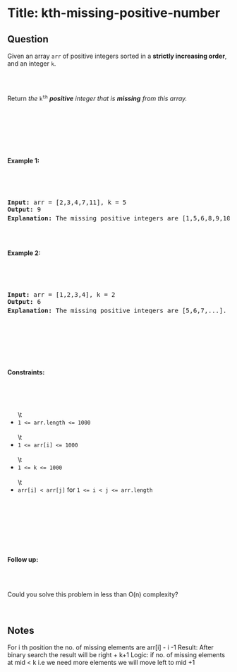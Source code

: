 # Title: kth-missing-positive-number
## Question
<p>Given an array <code>arr</code> of positive integers sorted in a <strong>strictly increasing order</strong>, and an integer <code>k</code>.</p><br><br><p>Return <em>the</em> <code>k<sup>th</sup></code> <em><strong>positive</strong> integer that is <strong>missing</strong> from this array.</em></p><br><br><p>&nbsp;</p><br><p><strong class=\"example\">Example 1:</strong></p><br><br><pre><br><strong>Input:</strong> arr = [2,3,4,7,11], k = 5<br><strong>Output:</strong> 9<br><strong>Explanation: </strong>The missing positive integers are [1,5,6,8,9,10,12,13,...]. The 5<sup>th</sup>&nbsp;missing positive integer is 9.<br></pre><br><br><p><strong class=\"example\">Example 2:</strong></p><br><br><pre><br><strong>Input:</strong> arr = [1,2,3,4], k = 2<br><strong>Output:</strong> 6<br><strong>Explanation: </strong>The missing positive integers are [5,6,7,...]. The 2<sup>nd</sup> missing positive integer is 6.<br></pre><br><br><p>&nbsp;</p><br><p><strong>Constraints:</strong></p><br><br><ul><br>\t<li><code>1 &lt;= arr.length &lt;= 1000</code></li><br>\t<li><code>1 &lt;= arr[i] &lt;= 1000</code></li><br>\t<li><code>1 &lt;= k &lt;= 1000</code></li><br>\t<li><code>arr[i] &lt; arr[j]</code> for <code>1 &lt;= i &lt; j &lt;= arr.length</code></li><br></ul><br><br><p>&nbsp;</p><br><p><strong>Follow up:</strong></p><br><br><p>Could you solve this problem in less than O(n) complexity?</p><br>

## Notes

For i th position the no. of missing elements are arr[i] - i -1 
Result: After binary search the result will be right + k+1 
Logic:
    if no. of missing elements at mid < k i.e we need more elements we will move
    left to mid +1 


